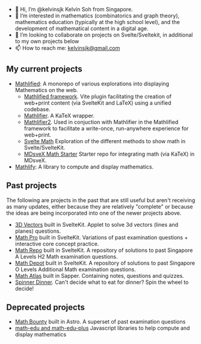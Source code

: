 - 👋 Hi, I’m @kelvinsjk Kelvin Soh from Singapore.
- 👀 I’m interested in mathematics (combinatorics and graph theory), mathematics education (typically at the high school level), and the development of mathematical content in a digital age.
- 💞️ I’m looking to collaborate on projects on Svelte/Sveltekit, in additional to my own projects below
- 📫 How to reach me: [kelvinsjk@gmail.com](mailto:kelvinsjk@gmail.com)

## My current projects

- [Mathlified](https://github.com/kelvinsjk/mathlified): A monorepo of various explorations into displaying Mathematics on the web.
  - [Mathlified framework](https://www.npmjs.com/package/vite-plugin-sveltekit-tex). Vite plugin facilitating the creation of web+print content (via SvelteKit and LaTeX) using a unified codebase.
  - [Mathlifier](https://www.npmjs.com/package/mathlifier). A KaTeX wrapper.
  - [Mathlifier2](https://www.npmjs.com/package/mathlifier2). Used in conjuction with Mathlifier in the Mathlified framework to facilitate a write-once, run-anywhere experience for web+print.
  - [Svelte Math](https://svelte-math.vercel.app/) Exploration of the different methods to show math in Svelte/SvelteKit.
  - [MDsveX Math Starter](https://mdsvex-math-starter.vercel.app/) Starter repo for integrating math (via KaTeX) in MDsveX.
- [Mathlify](https://github.com/kelvinsjk/mathlify): A library to compute and display mathematics.

## Past projects

The following are projects in the past that are still useful but aren't receiving as many updates, either because they are relatively "complete" or because the ideas are being incorporated into one of the newer projects above.

- [3D Vectors](https://3d-vectors.vercel.app) built in SvelteKit. Applet to solve 3d vectors (lines and planes) questions.
- [Math Pro](https://math-pro.vercel.app) built in SvelteKit. Variations of past examination questions + interactive core concept practice.
- [Math Repo](https://math-repo.vercel.app) built in SvelteKit. A repository of solutions to past Singapore A Levels H2 Math examination questions.
- [Math Depot](https://math-repo.vercel.app) built in SvelteKit. A repository of solutions to past Singapore O Levels Additional Math examination questions.
- [Math Atlas](https://math-atlas.vercel.app) built in Sapper. Containing notes, questions and quizzes.
- [Spinner Dinner](https://spinner-dinner.netlify.app/). Can't decide what to eat for dinner? Spin the wheel to decide!

## Deprecated projects
- [Math Bounty](https://math-bounty.vercel.app) built in Astro. A superset of past examination questions
- [math-edu and math-edu-plus](https://github.com/kelvinsjk/math-edu) Javascript libraries to help compute and display mathematics

<!---
kelvinsjk/kelvinsjk is a ✨ special ✨ repository because its `README.md` (this file) appears on your GitHub profile.
You can click the Preview link to take a look at your changes.
--->
